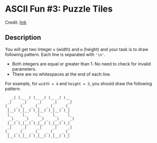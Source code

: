ASCII Fun #3: Puzzle Tiles
==========================
Credit: [link](https://www.codewars.com/kata/5947d86e07693bcf000000c4)

Description
-----------

You will get two Integer `n` (width) and `m` (height) and your task is to draw following pattern. Each line is separated with `'\n'`.

* Both integers are equal or greater than 1. No need to check for invalid parameters.
* There are no whitespaces at the end of each line.

For example, for `width = 4` and `height = 3`, you should draw the following pattern:


       _( )__ _( )__ _( )__ _( )__
     _|     _|     _|     _|     _|
    (_   _ (_   _ (_   _ (_   _ (_
     |__( )_|__( )_|__( )_|__( )_|
     |_     |_     |_     |_     |_
      _) _   _) _   _) _   _) _   _)
     |__( )_|__( )_|__( )_|__( )_|
     _|     _|     _|     _|     _|
    (_   _ (_   _ (_   _ (_   _ (_
     |__( )_|__( )_|__( )_|__( )_|
                                      
